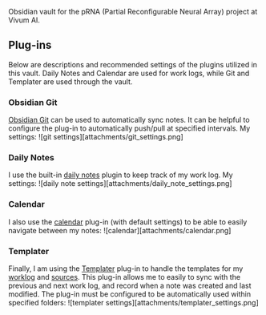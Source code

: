Obsidian vault for the pRNA (Partial Reconfigurable Neural Array) project at Vivum AI. 
## Plug-ins
Below are descriptions and recommended settings of the plugins utilized in this vault. Daily Notes and Calendar are used for work logs, while Git and Templater are used through the vault.
### Obsidian Git
[Obsidian Git](https://publish.obsidian.md/git-doc/Start+here) can be used to automatically sync notes. It can be helpful to configure the plug-in to automatically push/pull at specified intervals. My settings: 
![git settings][attachments/git_settings.png]

### Daily Notes
I use the built-in [daily notes](https://help.obsidian.md/plugins/daily-notes) plugin to keep track of my work log. My settings: 
![daily note settings][attachments/daily_note_settings.png]
### Calendar
I also use the [calendar](https://github.com/liamcain/obsidian-calendar-plugin) plug-in (with default settings) to be able to easily navigate between my notes:
![calendar][attachments/calendar.png]

### Templater
Finally, I am using the [Templater](https://github.com/SilentVoid13/Templater) plug-in to handle the templates for my [worklog](templates/work_log.md) and [sources](templates/work_log.md). This plug-in allows me to easily to sync with the previous and next work log, and record when a note was created and last modified. The plug-in must be configured to be automatically used within specified folders:
![templater settings][attachments/templater_settings.png]